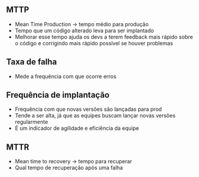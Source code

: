 
## MTTP

- Mean Time Production -> tempo médio para produção
- Tempo que um código alterado leva para ser implantado
- Melhorar esse tempo ajuda os devs a terem feedback mais rápido sobre o código e corrigindo mais rápido possível se houver problemas

## Taxa de falha

- Mede a frequência com que ocorre erros

## Frequência de implantação

- Frequência com que novas versões são lançadas para prod
- Tende a ser alta, já que as equipes buscam lançar novas versões regularmente
- É um indicador de agilidade e eficiência da equipe

## MTTR

- Mean time to recovery -> tempo para recuperar
- Qual tempo de recuperação após uma falha

